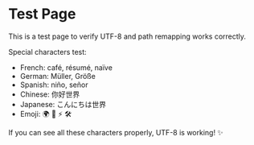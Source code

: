 # Test Page

This is a test page to verify UTF-8 and path remapping works correctly.

Special characters test:
- French: café, résumé, naïve
- German: Müller, Größe
- Spanish: niño, señor
- Chinese: 你好世界
- Japanese: こんにちは世界
- Emoji: 🌍 🚀 ⚡ 🛠️

If you can see all these characters properly, UTF-8 is working! ✨